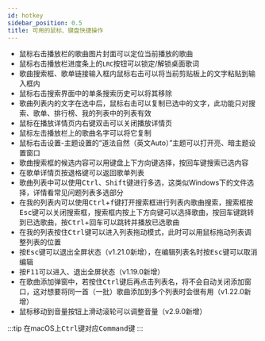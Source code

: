 ```yaml
---
id: hotkey
sidebar_position: 0.5
title: 可用的鼠标、键盘快捷操作
---
```


- 鼠标右击播放栏的歌曲图片封面可以定位当前播放的歌曲
- 鼠标右击播放栏进度条上的`LRC`按钮可以锁定/解锁桌面歌词
- 歌曲搜索框、歌单链接输入框内鼠标右击可以将当前剪贴板上的文字粘贴到输入框内
- 鼠标右击搜索界面中的单条搜索历史可以将其移除
- 歌曲列表内的文字在选中后，鼠标右击可以复制已选中的文字，此功能只对搜索、歌单、排行榜、我的列表中的列表有效
- 鼠标在播放详情页内右键双击可以关闭播放详情页
- 鼠标左击播放栏上的歌曲名字可以将它复制
- 鼠标右击设置-主题设置的“道法自然（英文Auto）”主题可以打开亮、暗主题设置窗口
- 歌曲搜索框的候选内容可以用键盘上下方向键选择，按回车键搜索已选内容
- 在歌单详情页按退格键可以返回歌单列表
- 歌曲列表中可以使用<kbd>Ctrl</kbd>、<kbd>Shift</kbd>键进行多选，这类似Windows下的文件选择，详情看常见问题列表多选部分
- 在我的列表内可以使用<kbd>Ctrl</kbd>+<kbd>f</kbd>键打开搜索框进行列表内歌曲搜索，搜索框按<kbd>Esc</kbd>键可以关闭搜索框，搜索框内按上下方向键可以选择歌曲，按<kbd>回车</kbd>键跳转到已选歌曲，按<kbd>Ctrl</kbd>+<kbd>回车</kbd>可以跳转并播放已选歌曲
- 在我的列表按住<kbd>Ctrl</kbd>键可以进入列表拖动模式，此时可以用鼠标拖动列表调整列表的位置
- 按<kbd>Esc</kbd>键可以退出全屏状态（v1.21.0新增），在编辑列表名时按<kbd>Esc</kbd>键可以取消编辑
- 按<kbd>F11</kbd>可以进入、退出全屏状态（v1.19.0新增）
- 在歌曲添加弹窗中，若按住<kbd>Ctrl</kbd>键后再点击列表名，将不会自动关闭添加窗口，这对想要将同一首（一批）歌曲添加到多个列表时会很有用（v1.22.0新增）
- 鼠标移动到音量按钮上滑动滚轮可以调整音量（v2.9.0新增）

:::tip
在macOS上<kbd>Ctrl</kbd>键对应<kbd>Command</kbd>键
:::
